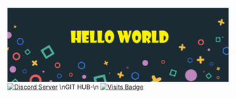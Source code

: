 [![header](./assets/header.png)](https://github.com/ShreshthTiwari)
[![Discord Server](https://img.shields.io/discord/821078039576051753?label=Discord&style=plastic)](https://discord.com/invite/Z2t6Ury5P9)
\nGIT HUB-\n
[![Visits Badge](https://badges.pufler.dev/visits/ShreshthTiwari/ShreshthTiwari)](https://github.com/ShreshthTiwari)